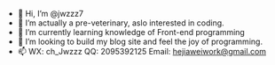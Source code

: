 - 👋 Hi, I’m @jwzzz7
- 👀 I’m actually a pre-veterinary, aslo interested in coding.
- 🌱 I’m currently learning knowledge of Front-end programming
- 💞️ I’m looking to build my blog site and feel the joy of programming.
- 📫 WX: ch_Jwzzz   QQ: 2095392125   Email: hejiaweiwork@gmail.com
      
      


<!---
jwzzz7/jwzzz7 is a ✨ special ✨ repository because its `README.md` (this file) appears on your GitHub profile.
You can click the Preview link to take a look at your changes.
--->
